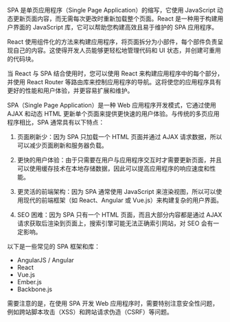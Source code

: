 SPA 是单页应用程序（Single Page Application）的缩写，它使用 JavaScript 动态更新页面内容，而无需每次更改时重新加载整个页面。React 是一种用于构建用户界面的 JavaScript 库，它可以帮助您构建高效且易于维护的 SPA 应用程序。

React 使用组件化的方法来构建应用程序，将页面拆分为小部件，每个部件负责呈现自己的内容。这使得开发人员能够更轻松地管理代码和 UI 状态，并创建可重用的代码块。

当 React 与 SPA 结合使用时，您可以使用 React 来构建应用程序中的每个部分，并使用 React Router 等路由库来控制应用程序的导航。这将使您的应用程序具有更好的性能和用户体验，并更容易扩展和维护。


SPA（Single Page Application）是一种 Web 应用程序开发模式，它通过使用 AJAX 和动态 HTML 更新单个页面来提供更快速的用户体验。与传统的多页应用程序相比，SPA 通常具有以下特点：

1. 页面刷新少：因为 SPA 只加载一个 HTML 页面并通过 AJAX 请求数据，所以可以减少页面刷新和服务器负载。

2. 更快的用户体验：由于只需要在用户与应用程序交互时才需要更新页面，并且可以使用缓存技术在本地存储数据，因此可以提高应用程序的响应速度和性能。

3. 更灵活的前端架构：因为 SPA 通常使用 JavaScript 来渲染视图，所以可以使用现代的前端框架（如 React、Angular 或 Vue.js）来构建复杂的用户界面。

4. SEO 困难：因为 SPA 只有一个 HTML 页面，而且大部分内容都是通过 AJAX 请求获取后渲染到页面上，搜索引擎可能无法正确索引网站，对 SEO 会有一定影响。

以下是一些常见的 SPA 框架和库：

- AngularJS / Angular
- React
- Vue.js
- Ember.js
- Backbone.js

需要注意的是，在使用 SPA 开发 Web 应用程序时，需要特别注意安全性问题，例如跨站脚本攻击（XSS）和跨站请求伪造（CSRF）等问题。